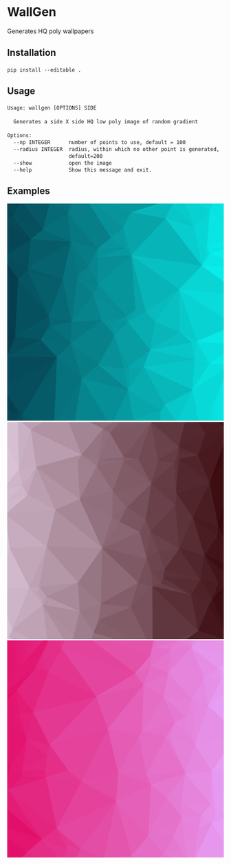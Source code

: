 # WallGen

Generates HQ poly wallpapers

## Installation 

`pip install --editable .`

## Usage

```
Usage: wallgen [OPTIONS] SIDE

  Generates a side X side HQ low poly image of random gradient

Options:
  --np INTEGER      number of points to use, default = 100
  --radius INTEGER  radius, within which no other point is generated,
                    default=200
  --show            open the image
  --help            Show this message and exit.
```

## Examples

![](./images/demo1.png)
![](./images/demo2.png)
![](./images/demo3.png)
